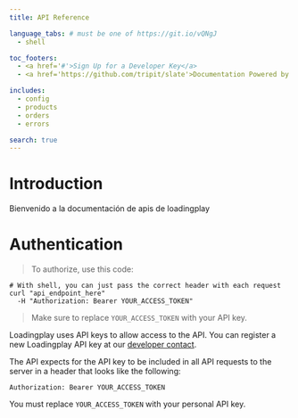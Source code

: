 ```yaml
---
title: API Reference

language_tabs: # must be one of https://git.io/vQNgJ
  - shell

toc_footers:
  - <a href='#'>Sign Up for a Developer Key</a>
  - <a href='https://github.com/tripit/slate'>Documentation Powered by Slate</a>

includes:
  - config
  - products
  - orders
  - errors

search: true
---
```


# Introduction

 Bienvenido a la documentación de apis de loadingplay

# Authentication

> To authorize, use this code:

```shell
# With shell, you can just pass the correct header with each request
curl "api_endpoint_here"
  -H "Authorization: Bearer YOUR_ACCESS_TOKEN"
```

> Make sure to replace `YOUR_ACCESS_TOKEN` with your API key.

Loadingplay uses API keys to allow access to the API. You can register a new Loadingplay API key at our [developer contact](mailto:ricardo@loadingplay.com).

The API expects for the API key to be included in all API requests to the server in a header that looks like the following:

`Authorization: Bearer YOUR_ACCESS_TOKEN`

<aside class="notice">
You must replace <code>YOUR_ACCESS_TOKEN</code> with your personal API key.
</aside>

